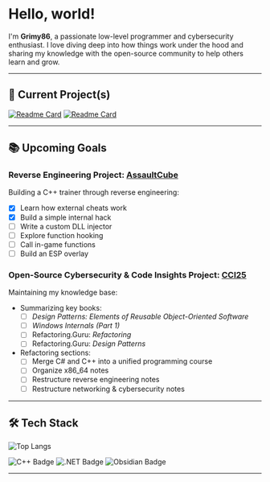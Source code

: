 # Hello, world!
I'm **Grimy86**, a passionate low-level programmer and cybersecurity enthusiast. I love diving deep into how things work under the hood and sharing my knowledge with the open-source community to help others learn and grow.

---

## 🚧 Current Project(s)
[![Readme Card](https://github-readme-stats.vercel.app/api/pin/?username=grimy86&repo=AssaultCubeTrainer&theme=transparent)](https://github.com/grimy86/AssaultCubeTrainer)
[![Readme Card](https://github-readme-stats.vercel.app/api/pin/?username=grimy86&repo=grimy86.github.io&theme=transparent)](https://github.com/grimy86/grimy86.github.io)

---

## 📚 Upcoming Goals
### Reverse Engineering Project: [AssaultCube](https://github.com/grimy86/AssaultCubeTrainer)
Building a C++ trainer through reverse engineering:
- [X] Learn how external cheats work
- [X] Build a simple internal hack
- [ ] Write a custom DLL injector
- [ ] Explore function hooking
- [ ] Call in-game functions
- [ ] Build an ESP overlay

### Open-Source Cybersecurity & Code Insights Project: [CCI25](https://grimy86.github.io)
Maintaining my knowledge base:
- Summarizing key books:
  - [ ] *Design Patterns: Elements of Reusable Object-Oriented Software*
  - [ ] *Windows Internals (Part 1)*
  - [ ] Refactoring.Guru: *Refactoring*
  - [ ] Refactoring.Guru: *Design Patterns*
- Refactoring sections:
  - [ ] Merge C# and C++ into a unified programming course
  - [ ] Organize x86_64 notes
  - [ ] Restructure reverse engineering notes
  - [ ] Restructure networking & cybersecurity notes

---

## 🛠️ Tech Stack

<!-- https://badges.pages.dev/ -->
![Top Langs](https://github-readme-stats.vercel.app/api/top-langs/?username=grimy86&layout=donut&langs_count=6&theme=transparent&hide_title=true&size_weight=0.5&count_weight=0.5&hide=HTML,Css,JavaScript,Ruby)

![C++ Badge](https://img.shields.io/badge/C%2B%2B-00599C?logo=cplusplus&logoColor=fff&style=flat-square)
![.NET Badge](https://img.shields.io/badge/.NET-512BD4?logo=dotnet&logoColor=fff&style=flat-square)
![Obsidian Badge](https://img.shields.io/badge/Obsidian-7C3AED?logo=obsidian&logoColor=fff&style=flat-square)

---
